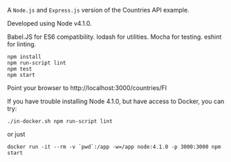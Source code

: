 A `Node.js` and `Express.js` version of the Countries API example.

Developed using Node v4.1.0.

Babel.JS for ES6 compatibility. lodash for utilities. Mocha for testing. eshint for linting.

    npm install
    npm run-script lint
    npm test
    npm start

Point your browser to http://localhost:3000/countries/FI

If you have trouble installing Node 4.1.0, but have access to Docker, you can try:

    ./in-docker.sh npm run-script lint

or just

    docker run -it --rm -v `pwd`:/app -w=/app node:4.1.0 -p 3000:3000 npm start
